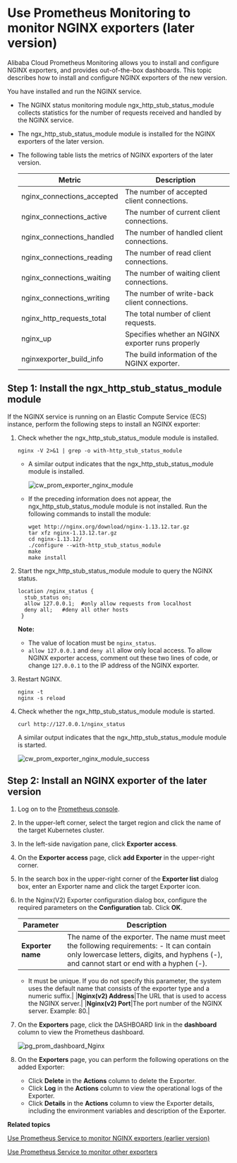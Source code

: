 # Use Prometheus Monitoring to monitor NGINX exporters \(later version\)

Alibaba Cloud Prometheus Monitoring allows you to install and configure NGINX exporters, and provides out-of-the-box dashboards. This topic describes how to install and configure NGINX exporters of the new version.

You have installed and run the NGINX service.

-   The NGINX status monitoring module ngx\_http\_stub\_status\_module collects statistics for the number of requests received and handled by the NGINX service.
-   The ngx\_http\_stub\_status\_module module is installed for the NGINX exporters of the later version.
-   The following table lists the metrics of NGINX exporters of the later version.

    |Metric|Description|
    |------|-----------|
    |nginx\_connections\_accepted|The number of accepted client connections.|
    |nginx\_connections\_active|The number of current client connections.|
    |nginx\_connections\_handled|The number of handled client connections.|
    |nginx\_connections\_reading|The number of read client connections.|
    |nginx\_connections\_waiting|The number of waiting client connections.|
    |nginx\_connections\_writing|The number of write-back client connections.|
    |nginx\_http\_requests\_total|The total number of client requests.|
    |nginx\_up|Specifies whether an NGINX exporter runs properly|
    |nginxexporter\_build\_info|The build information of the NGINX exporter.|


## Step 1: Install the ngx\_http\_stub\_status\_module module

If the NGINX service is running on an Elastic Compute Service \(ECS\) instance, perform the following steps to install an NGINX exporter:

1.  Check whether the ngx\_http\_stub\_status\_module module is installed.

    ```
    nginx -V 2>&1 | grep -o with-http_stub_status_module
    ```

    -   A similar output indicates that the ngx\_http\_stub\_status\_module module is installed.

        ![cw_prom_exporter_nginx_module](https://static-aliyun-doc.oss-accelerate.aliyuncs.com/assets/img/en-US/6027468061/p128838.png)

    -   If the preceding information does not appear, the ngx\_http\_stub\_status\_module module is not installed. Run the following commands to install the module:

        ```
        wget http://nginx.org/download/nginx-1.13.12.tar.gz
        tar xfz nginx-1.13.12.tar.gz
        cd nginx-1.13.12/
        ./configure --with-http_stub_status_module
        make
        make install
        ```

2.  Start the ngx\_http\_stub\_status\_module module to query the NGINX status.

    ```
    location /nginx_status {
      stub_status on;
      allow 127.0.0.1;  #only allow requests from localhost
      deny all;   #deny all other hosts 
     }
    ```

    **Note:**

    -   The value of location must be `nginx_status`.
    -   `allow 127.0.0.1` and `deny all` allow only local access. To allow NGINX exporter access, comment out these two lines of code, or change `127.0.0.1` to the IP address of the NGINX exporter.
3.  Restart NGINX.

    ```
    nginx -t
    nginx -s reload 
    ```

4.  Check whether the ngx\_http\_stub\_status\_module module is started.

    ```
    curl http://127.0.0.1/nginx_status
    ```

    A similar output indicates that the ngx\_http\_stub\_status\_module module is started.

    ![cw_prom_exporter_nginx_module_success](https://static-aliyun-doc.oss-accelerate.aliyuncs.com/assets/img/en-US/6027468061/p128860.png)


## Step 2: Install an NGINX exporter of the later version

1.  Log on to the [Prometheus console](https://prometheus.console.aliyun.com/#/home).

2.  In the upper-left corner, select the target region and click the name of the target Kubernetes cluster.

3.  In the left-side navigation pane, click **Exporter access**.

4.  On the **Exporter access** page, click **add Exporter** in the upper-right corner.

5.  In the search box in the upper-right corner of the **Exporter list** dialog box, enter an Exporter name and click the target Exporter icon.

6.  In the Nginx\(V2\) Exporter configuration dialog box, configure the required parameters on the **Configuration** tab. Click **OK**.

    |Parameter|Description|
    |---------|-----------|
    |**Exporter name**|The name of the exporter. The name must meet the following requirements:    -   It can contain only lowercase letters, digits, and hyphens \(-\), and cannot start or end with a hyphen \(-\).
    -   It must be unique.
If you do not specify this parameter, the system uses the default name that consists of the exporter type and a numeric suffix.|
    |**Nginx\(v2\) Address**|The URL that is used to access the NGINX server.|
    |**Nginx\(v2\) Port**|The port number of the NGINX server. Example: 80.|

7.  On the **Exporters** page, click the DASHBOARD link in the **dashboard** column to view the Prometheus dashboard.

    ![pg_prom_dashboard_Nginx](https://static-aliyun-doc.oss-accelerate.aliyuncs.com/assets/img/en-US/7307468061/p97649.png)

8.  On the **Exporters** page, you can perform the following operations on the added Exporter:

    -   Click **Delete** in the **Actions** column to delete the Exporter.
    -   Click **Log** in the **Actions** column to view the operational logs of the Exporter.
    -   Click **Details** in the **Actions** column to view the Exporter details, including the environment variables and description of the Exporter.

**Related topics**  


[Use Prometheus Service to monitor NGINX exporters \(earlier version\)]()

[Use Prometheus Service to monitor other exporters]()

